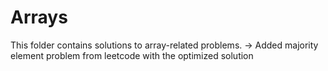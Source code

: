 # Arrays
This folder contains solutions to array-related problems.
-> Added majority element problem from leetcode with the optimized solution
